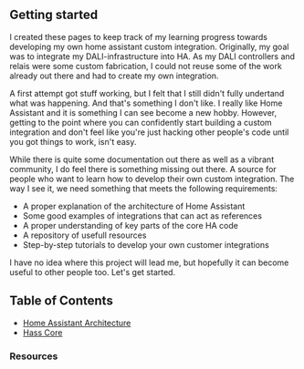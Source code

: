 ## Getting started

I created these pages to keep track of my learning progress towards developing my own home assistant custom integration. Originally, my goal was to integrate my DALI-infrastructure into HA. As my DALI controllers and relais were some custom fabrication, I could not reuse some of the work already out there and had to create my own integration. 

A first attempt got stuff working, but I felt that I still didn't fully undertand what was happening. And that's something I don't like. I really like Home Assistant and it is something I can see become a new hobby. However, getting to the point where you can confidently start building a custom integration and don't feel like you're just hacking other people's code until you got things to work, isn't easy.

While there is quite some documentation out there as well as a vibrant community, I do feel there is something missing out there. A source for people who want to learn how to develop their own custom integration. The way I see it, we need something that meets the following requirements:
- A proper explanation of the architecture of Home Assistant
- Some good examples of integrations that can act as references
- A proper understanding of key parts of the core HA code
- A repository of usefull resources
- Step-by-step tutorials to develop your own customer integrations

I have no idea where this project will lead me, but hopefully it can become useful to other people too. Let's get started.

## Table of Contents

- [Home Assistant Architecture](/pages/architecture/index.md)
- [Hass Core](/pages/hass_core/core.md)
### Resources
